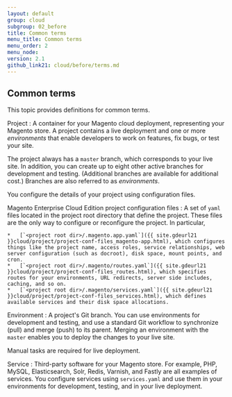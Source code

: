 ```yaml
---
layout: default
group: cloud
subgroup: 02_before
title: Common terms
menu_title: Common terms
menu_order: 2
menu_node: 
version: 2.1
github_link21: cloud/before/terms.md
---
```


## Common terms
This topic provides definitions for common terms.
 
Project
:	A container for your Magento cloud deployment, representing your Magento store. A project contains a live deployment and one or more *environments* that enable developers to work on features, fix bugs, or test your site.

The project always has a `master` branch, which corresponds to your live site. In addition, you can create up to eight other active branches for development and testing. (Additional branches are available for additional cost.) Branches are also referred to as *environments*.

You configure the details of your project using configuration files.

Magento Enterprise Cloud Edition project configuration files
:	A set of `yaml` files located in the project root directory that define the project. These files are the only way to configure or reconfigure the project. In particular,

	*	[`<project root dir>/.magento.app.yaml`]({{ site.gdeurl21 }}cloud/project/project-conf-files_magento-app.html), which configures things like the project name, access roles, service relationships, web server configuration (such as docroot), disk space, mount points, and cron.
	*	[`<project root dir>/.magento/routes.yaml`]({{ site.gdeurl21 }}cloud/project/project-conf-files_routes.html), which specifies routes for your environments, URL redirects, server side includes, caching, and so on.
	*	[`<project root dir>/.magento/services.yaml`]({{ site.gdeurl21 }}cloud/project/project-conf-files_services.html), which defines available services and their disk space allocations.

Environment
:	A project's Git branch. You can use environments for development and testing, and use a standard Git workflow to synchronize (pull) and merge (push) to its parent. Merging an environment with the `master` enables you to deploy the changes to your live site.

<div class="bs-callout bs-callout-info" id="info">
  <p>Manual tasks are required for live deployment.</p>
</div>

Service
:	Third-party software for your Magento store. For example, PHP, MySQL, Elasticsearch, Solr, Redis, Varnish, and Fastly are all examples of services. You configure services using `services.yaml` and use them in your environments for development, testing, and in your live deployment.


